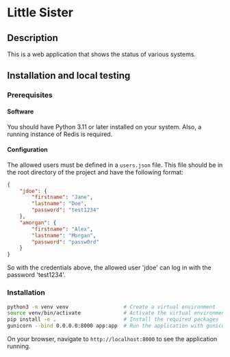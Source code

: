 # Little Sister

## Description
This is a web application that shows the status of various systems.


## Installation and local testing

### Prerequisites

#### Software
You should have Python 3.11 or later installed on your system.
Also, a running instance of Redis is required. 

#### Configuration

The allowed users must be defined in a `users.json` file. This file should be in the root directory of the project and
have the following format:

```json
{
    "jdoe": {
        "firstname": "Jane",
        "lastname": "Doe",
        "password": "test1234"
    },
    "amorgan": {
        "firstname": "Alex",
        "lastname": "Morgan",
        "password": "passw0rd"
    }
}
```

So with the credentials above, the allowed user 'jdoe' can log in with the password 'test1234'.

### Installation
```bash
python3 -m venv venv                  # Create a virtual environment
source venv/bin/activate              # Activate the virtual environment
pip install -e .                      # Install the required packages
gunicorn --bind 0.0.0.0:8000 app:app  # Run the application with gunicorn
```

On your browser, navigate to `http://localhost:8000` to see the application running.
